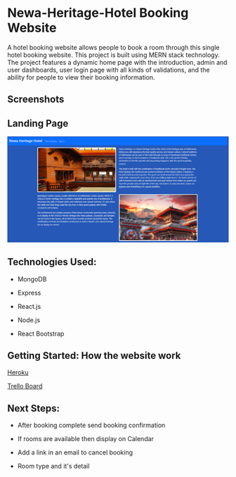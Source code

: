 # Newa-Heritage-Hotel Booking Website

A hotel booking website allows people to book a room through this single hotel booking website. This project is built using MERN stack technology. The project features a dynamic home page with the introduction, admin and user dashboards, user login page with all kinds of validations, and the ability for people to view their booking information.

## Screenshots

## Landing Page

<img src="LandingPage.png"/>

## Technologies Used:

- MongoDB

- Express

- React.js

- Node.js

- React Bootstrap

## Getting Started: How the website work

[Heroku](https://newa-heritage-hotel-d114b7e33ccf.herokuapp.com/)

[Trello Board](https://trello.com/b/rHt8GhjO/project-4)

## Next Steps:

- After booking complete send booking confirmation

- If rooms are available then display on Calendar

- Add a link in an email to cancel booking

- Room type and it's detail
